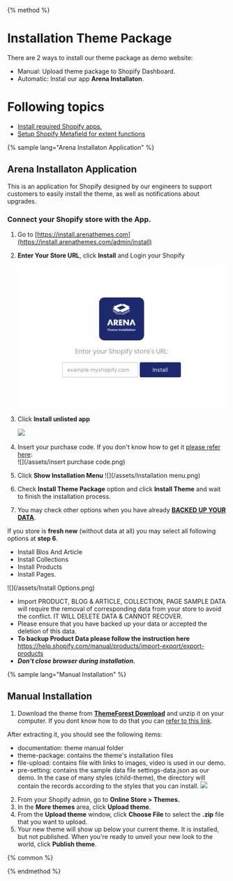 {% method %}

# Installation Theme Package

There are 2 ways to install our theme package as demo website: 
* Manual: Upload theme package to Shopify Dashboard.
* Automatic: Instal our app **Arena Installaton**.

# Following topics
* [Install required Shopify apps.](supported-apps-and-compatibility.md)
* [Setup Shopify Metafield for extent functions](shopify-metafield.md)


{% sample lang="Arena Installaton Application" %}
## Arena Installaton Application
This is an application for Shopify designed by our engineers to support customers to easily install the theme, as well as notifications about upgrades.

### Connect your Shopify store with the App.

1. Go to [https://install.arenathemes.com](https://install.arenathemes.com/admin/install)

2. **Enter Your Store URL**, click **Install** and Login your Shopify
   
   ![](/assets/install-app.png)

3. Click **Install unlisted app**
   
   ![](/assets/install.png)

4. Insert your purchase code. If you don't know how to get it [please refer here](https://arenathemes.freshdesk.com/support/solutions/articles/6000116407-how-to-find-your-themeforest-item-purchase-code ):  
   ![](/assets/insert purchase code.png)

5. Click **Show Installation Menu** 
![](/assets/Installation menu.png)

6. Check **Install Theme Package** option and click **Install Theme** and wait to finish the installation process.
7. You may check other options when you have already **[BACKED UP YOUR DATA](https://help.shopify.com/en/manual/sell-online/online-store/how-do-i-duplicate-my-store)**.
 
 If you store is **fresh new** (without data at all) you may select all following options at **step 6**.
 
 * Install Blos And Article
 * Install Collections
 * Install Products
 * Install Pages.

![](/assets/Install Options.png)

 * Import PRODUCT, BLOG & ARTICLE, COLLECTION, PAGE SAMPLE DATA will require the removal of corresponding data from your store to avoid the conflict. IT WILL DELETE DATA & CANNOT RECOVER.
 * Please ensure that you have backed up your data or accepted the deletion of this data.
 * **To backup Product Data please follow the instruction here** 
https://help.shopify.com/manual/products/import-export/export-products
 * **_Don't close browser during installation._**


{% sample lang="Manual Installation" %}
## Manual Installation
1. Download the theme from [**ThemeForest Download**](https://themeforest.net/downloads) and unzip it on your computer. If you dont know how to do that you can [refer to this link](https://arenathemes.freshdesk.com/support/solutions/articles/6000177905-how-to-fix-shopify-theme-upload-error-arenathemes).

 After extracting it, you should see the following items:
 * documentation: theme manual folder
 * theme-package: contains the theme's installation files
 * file-upload: contains file with links to images, video is used in our demo.
 * pre-setting: contains the sample data file settings-data.json as our demo. In the case of many styles (child-theme), the directory will contain the records according to the styles that you can install.
![](/assets/pizzaro-file-unzip.png)

2. From your Shopify admin, go to  **Online Store &gt; Themes.**
3. In the **More themes** area, click **Upload theme**.
4. From the **Upload theme** window, click **Choose File** to select the **.zip** file that you want to upload.
5. Your new theme will show up below your current theme. It is installed, but not published. When you're ready to unveil your new look to the world, click **Publish theme**.

{% common %}


{% endmethod %}

